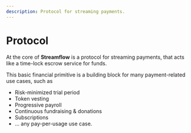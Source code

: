 ```yaml
---
description: Protocol for streaming payments.
---
```


# Protocol

At the core of **Streamflow** is a protocol for streaming payments, that acts like a time-lock escrow service for funds.&#x20;

This basic financial primitive is a building block for many payment-related use cases, such as

* Risk-minimized trial period
* Token vesting
* Progressive payroll
* Continuous fundraising & donations
* Subscriptions
* ... any pay-per-usage use case.
